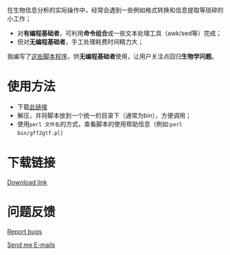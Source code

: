 
在生物信息分析的实际操作中，经常会遇到一些例如格式转换和信息提取等琐碎的小工作；

- 对**有编程基础者**，可利用**命令组合**或一些文本处理工具（awk/sed等）完成；
- 但对**无编程基础者**，手工处理耗费时间精力大；

我编写了[这些脚本程序](https://github.com/biomarble/ngsScripts)，供**无编程基础者**使用，让用户关注点回归**生物学问题**。

# 使用方法

- 下载[此链接](https://github.com/biomarble/ngsScripts/archive/refs/heads/main.zip)
- 解压，并将脚本放到一个统一的目录下（通常为bin），方便调用；
- 使用`perl 文件名`的方式，查看脚本的使用帮助信息（例如:`perl bin/gff2gtf.pl`）

# 下载链接

[Download link](https://github.com/biomarble/ngsScripts/archive/refs/heads/main.zip)

# 问题反馈

[Report bugs](https://github.com/biomarble/ngsScripts/issues)

[Send me E-mails](mailto:biomarble@163.com) 


